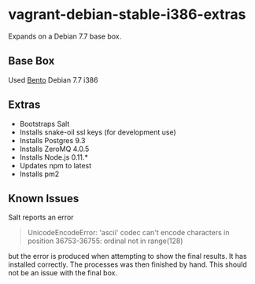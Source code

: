 vagrant-debian-stable-i386-extras
=================================

Expands on a Debian 7.7 base box.

## Base Box
Used [Bento](https://github.com/opscode/bento "Bento") Debian 7.7 i386

## Extras
* Bootstraps Salt
* Installs snake-oil ssl keys (for development use)
* Installs Postgres 9.3
* Installs ZeroMQ 4.0.5
* Installs Node.js 0.11.*
* Updates npm to latest
* Installs pm2

## Known Issues
Salt reports an error

> UnicodeEncodeError: 'ascii' codec can't encode characters in position 36753-36755: ordinal not in range(128)

but the error is produced when attempting to show the final results. It has installed correctly. The processes was
then finished by hand. This should not be an issue with the final box.